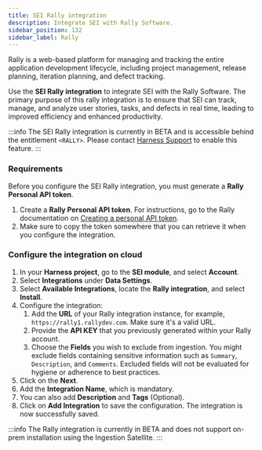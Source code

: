 ```yaml
---
title: SEI Rally integration
description: Integrate SEI with Rally Software.
sidebar_position: 132
sidebar_label: Rally
---
```


Rally is a web-based platform for managing and tracking the entire application development lifecycle, including project management, release planning, iteration planning, and defect tracking.

Use the **SEI Rally integration** to integrate SEI with the Rally Software. The primary purpose of this rally integration is to ensure that SEI can track, manage, and analyze user stories, tasks, and defects in real time, leading to improved efficiency and enhanced productivity.

:::info
The SEI Rally integration is currently in BETA and is accessible behind the entitlement `<RALLY>`. Please contact [Harness Support](mailto:support@harness.io) to enable this feature.
:::

### Requirements

Before you configure the SEI Rally integration, you must generate a **Rally Personal API token**.

1. Create a **Rally Personal API token**. For instructions, go to the Rally documentation on [Creating a personal API token](https://rally1.rallydev.com/slm/doc/webservice/).
2. Make sure to copy the token somewhere that you can retrieve it when you configure the integration.

### Configure the integration on cloud

1. In your **Harness project**, go to the **SEI module**, and select **Account**.
2. Select **Integrations** under **Data Settings**.
3. Select **Available Integrations**, locate the **Rally integration**, and select **Install**.
4. Configure the integration:
   1. Add the **URL** of your Rally integration instance, for example, `https://rally1.rallydev.com`. Make sure it's a valid URL.
   2. Provide the **API KEY** that you previously generated within your Rally account.
   3. Choose the **Fields** you wish to exclude from ingestion. 
      You might exclude fields containing sensitive information such as `Summary`, `Description`, and `Comments`. Excluded fields will not be evaluated for hygiene or adherence to best practices.
5. Click on the **Next**.
6. Add the **Integration Name**, which is mandatory.
7. You can also add **Description** and **Tags** (Optional).
8. Click on **Add Integration** to save the configuration. The integration is now successfully saved.

:::info
The Rally integration is currently in BETA and does not support on-prem installation using the Ingestion Satellite.
:::
